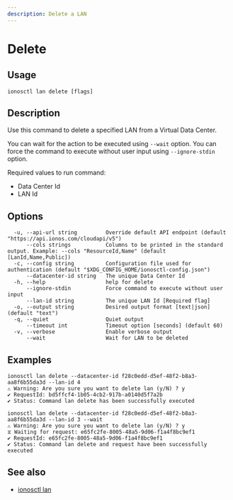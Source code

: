 ```yaml
---
description: Delete a LAN
---
```


# Delete

## Usage

```text
ionosctl lan delete [flags]
```

## Description

Use this command to delete a specified LAN from a Virtual Data Center.

You can wait for the action to be executed using `--wait` option.
You can force the command to execute without user input using `--ignore-stdin` option.

Required values to run command:
- Data Center Id
- LAN Id

## Options

```text
  -u, --api-url string         Override default API endpoint (default "https://api.ionos.com/cloudapi/v5")
      --cols strings           Columns to be printed in the standard output. Example: --cols "ResourceId,Name" (default [LanId,Name,Public])
  -c, --config string          Configuration file used for authentication (default "$XDG_CONFIG_HOME/ionosctl-config.json")
      --datacenter-id string   The unique Data Center Id
  -h, --help                   help for delete
      --ignore-stdin           Force command to execute without user input
      --lan-id string          The unique LAN Id [Required flag]
  -o, --output string          Desired output format [text|json] (default "text")
  -q, --quiet                  Quiet output
      --timeout int            Timeout option [seconds] (default 60)
  -v, --verbose                Enable verbose output
      --wait                   Wait for LAN to be deleted
```

## Examples

```text
ionosctl lan delete --datacenter-id f28c0edd-d5ef-48f2-b8a3-aa8f6b55da3d --lan-id 4
⚠ Warning: Are you sure you want to delete lan (y/N) ? y
✔ RequestId: bd5ffcf4-1b05-4cb2-917b-a0140d5f7a2b
✔ Status: Command lan delete has been successfully executed

ionosctl lan delete --datacenter-id f28c0edd-d5ef-48f2-b8a3-aa8f6b55da3d --lan-id 3 --wait 
⚠ Warning: Are you sure you want to delete lan (y/N) ? y
⧖ Waiting for request: e65fc2fe-8005-48a5-9d06-f1a4f8bc9ef1
✔ RequestId: e65fc2fe-8005-48a5-9d06-f1a4f8bc9ef1
✔ Status: Command lan delete and request have been successfully executed
```

## See also

* [ionosctl lan](./)

